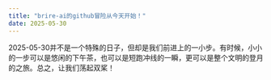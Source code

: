 ```yaml
---
title: "brire-ai的github冒险从今天开始！"
date: 2025-05-30
---
```


2025-05-30并不是一个特殊的日子，但却是我们前进上的一小步。有时候，小小的一步可以是悠闲的下午茶，也可以是短跑冲线的一瞬，更可以是整个文明的登月的之旅。总之，让我们荡起双桨！
